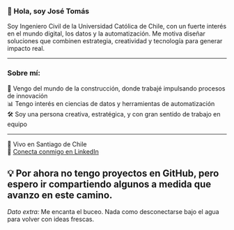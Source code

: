 ### 👋 Hola, soy José Tomás

Soy Ingeniero Civil de la Universidad Católica de Chile, con un fuerte interés en el mundo digital, los datos y la automatización. Me motiva diseñar soluciones que combinen estrategia, creatividad y tecnología para generar impacto real.

---

### Sobre mí:

👷 Vengo del mundo de la construcción, donde trabajé impulsando procesos de innovación  
📊 Tengo interés en ciencias de datos y herramientas de automatización  
🛠️ Soy una persona creativa, estratégica, y con gran sentido de trabajo en equipo  

---

📍 Vivo en Santiago de Chile  
🔗 [Conecta conmigo en LinkedIn](https://www.linkedin.com/in/jos%C3%A9-tom%C3%A1s-aspillaga-vald%C3%A9s-062b96141/)

💡 Por ahora no tengo proyectos en GitHub, pero espero ir compartiendo algunos a medida que avanzo en este camino.
---

*Dato extra:* Me encanta el buceo. Nada como desconectarse bajo el agua para volver con ideas frescas.

